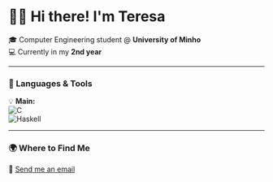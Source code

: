 # 👋🏽 Hi there! I'm Teresa 

🎓 Computer Engineering student @ **University of Minho**  
💻 Currently in my **2nd year**

---

### 🧠 Languages & Tools
💡 **Main:**  
![C](https://img.shields.io/badge/C-00599C?style=for-the-badge&logo=c&logoColor=white)  
![Haskell](https://img.shields.io/badge/Haskell-5D4F85?style=for-the-badge&logo=haskell&logoColor=white) 

---

### 🌍 Where to Find Me
📧 [Send me an email](mailto:teresateixeira026@gmail.com) 

